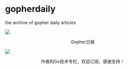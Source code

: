 # gopherdaily
the archive of gopher daily articles

![](http://image.tonybai.com/img/202011/gopher-daily-logo.png)
<center>Gopher日报</center>

![](http://image.tonybai.com/img/202011/go-column-pgo-with-qr-and-text.png)
<center>作者的Go技术专栏，欢迎订阅，感谢支持！</center>

